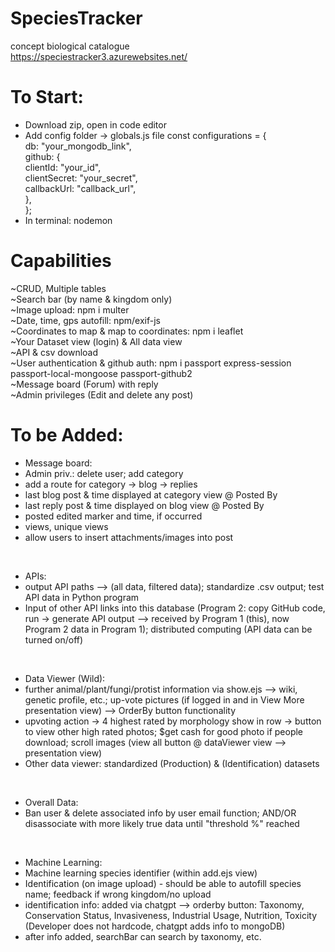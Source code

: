 # SpeciesTracker
concept biological catalogue <br>
https://speciestracker3.azurewebsites.net/

# To Start: <br>
* Download zip, open in code editor
* Add config folder -> globals.js file
const configurations = {  <br>
  db: "your_mongodb_link",  <br>
  github: { <br>
    clientId: "your_id", <br>
    clientSecret: "your_secret", <br>
    callbackUrl: "callback_url", <br>
  }, <br>
}; <br>
* In terminal: nodemon

# Capabilities <br>
~CRUD, Multiple tables <br>
~Search bar (by name & kingdom only) <br>
~Image upload: npm i multer <br>
~Date, time, gps autofill: npm/exif-js <br>
~Coordinates to map & map to coordinates: npm i leaflet <br>
~Your Dataset view (login) & All data view <br>
~API & csv download <br>
~User authentication & github auth: npm i passport express-session passport-local-mongoose passport-github2 <br>
~Message board (Forum) with reply <br>
~Admin privileges (Edit and delete any post) <br>

# To be Added: <br>
* Message board: 
* Admin priv.: delete user; add category
* add a route for category -> blog -> replies 
* last blog post & time displayed at category view @ Posted By 
* last reply post & time displayed on blog view @ Posted By 
* posted edited marker and time, if occurred
* views, unique views
* allow users to insert attachments/images into post
<br>

* APIs:
* output API paths --> (all data, filtered data); standardize .csv output; test API data in Python program
* Input of other API links into this database (Program 2: copy GitHub code, run -> generate API output --> received by Program 1 (this), now Program 2 data in Program 1); distributed computing (API data can be turned on/off)
<br>

* Data Viewer (Wild):
* further animal/plant/fungi/protist information via show.ejs --> wiki, genetic profile, etc.; up-vote pictures (if logged in and in View More presentation view) -->  OrderBy button functionality
* upvoting action -> 4 highest rated by morphology show in row -> button to view other high rated photos; $get cash for good photo if people download;  scroll images (view all button @ dataViewer view --> presentation view)
* Other data viewer: standardized (Production) & (Identification) datasets
<br>

* Overall Data: 
* Ban user & delete associated info by user email function; AND/OR disassociate with more likely true data until "threshold %" reached
<br>

* Machine Learning:
* Machine learning species identifier (within add.ejs view) 
* Identification (on image upload) - should be able to autofill species name; feedback if wrong kingdom/no upload
* identification info: added via chatgpt --> orderby button: Taxonomy, Conservation Status, Invasiveness, Industrial Usage, Nutrition, Toxicity (Developer does not hardcode, chatgpt adds info to mongoDB)
* after info added, searchBar can search by taxonomy, etc.


